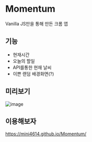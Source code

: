 # Momentum
 Vanilla JS만을 통해 만든 크롬 앱
 
## 기능

+ 현재시간
+ 오늘의 할일 
+ API를통한 현재 날씨
+ 이쁜 랜덤 배경화면(?)

## 미리보기

![image](https://user-images.githubusercontent.com/72514247/97469233-86571500-1989-11eb-9a94-898d8f175ba6.png)


## 이용해보자

https://mini4614.github.io/Momentum/
